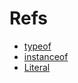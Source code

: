 # Refs
- [typeof](https://developer.mozilla.org/en-US/docs/Web/JavaScript/Reference/Operators/typeof)
- [instanceof](https://developer.mozilla.org/en-US/docs/Web/JavaScript/Reference/Operators/instanceof)
- [Literal](https://developer.mozilla.org/en-US/docs/Glossary/Literal)
